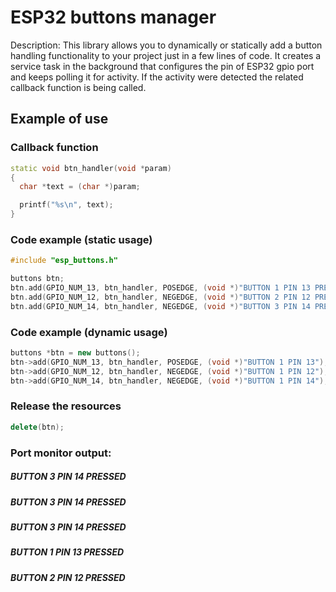 # ESP32 buttons manager

Description: This library allows you to dynamically or statically add a button handling functionality to your project just in a few lines of code.
It creates a service task in the background that configures the pin of ESP32 gpio port and keeps polling it for activity.
If the activity were detected the related callback function is being called.

## Example of use
### Callback function
~~~cpp
static void btn_handler(void *param)
{
  char *text = (char *)param;

  printf("%s\n", text);
}
~~~
### Code example (static usage)
~~~cpp
#include "esp_buttons.h"

buttons btn;
btn.add(GPIO_NUM_13, btn_handler, POSEDGE, (void *)"BUTTON 1 PIN 13 PRESSED");
btn.add(GPIO_NUM_12, btn_handler, NEGEDGE, (void *)"BUTTON 2 PIN 12 PRESSED");
btn.add(GPIO_NUM_14, btn_handler, NEGEDGE, (void *)"BUTTON 3 PIN 14 PRESSED");
~~~
### Code example (dynamic usage)
~~~cpp
buttons *btn = new buttons();
btn->add(GPIO_NUM_13, btn_handler, POSEDGE, (void *)"BUTTON 1 PIN 13");
btn->add(GPIO_NUM_12, btn_handler, NEGEDGE, (void *)"BUTTON 1 PIN 12");
btn->add(GPIO_NUM_14, btn_handler, NEGEDGE, (void *)"BUTTON 1 PIN 14");
~~~
### Release the resources
~~~cpp
delete(btn);
~~~
### Port monitor output:
##### BUTTON 3 PIN 14 PRESSED
##### BUTTON 3 PIN 14 PRESSED
##### BUTTON 3 PIN 14 PRESSED
##### BUTTON 1 PIN 13 PRESSED
##### BUTTON 2 PIN 12 PRESSED
